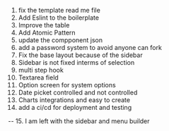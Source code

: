 1. fix the template read me file
2. Add Eslint to the boilerplate
3. Improve the table
4. Add Atomic Pattern
5. update the compponent json
6. add a password system to avoid anyone can fork
7. Fix the base layout because of the sidebar
8. Sidebar is not fixed interms of selection
9. multi step hook
10. Textarea field
11. Option screen for system options
12. Date picket controlled and not controlled
13. Charts integrations and easy to create
14. add a ci/cd for deployment and testing

--
15. I am left with the sidebar and menu builder